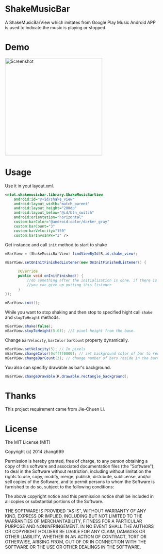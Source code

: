 ShakeMusicBar
=============

A ShakeMusicBarView which imitates from Google Play Music Android APP is used to indicate the music is playing or stopped. 

Demo
==
<img src="https://raw.github.com/zhang699/ShakeMusicBar/master/image/preview2.PNG" width="320" alt="Screenshot"/>


Usage
==
Use it in yout layout.xml.
```xml
<ntut.shakemusicbar.library.ShakeMusicBarView
    android:id="@+id/shake_view"
    android:layout_width="match_parent"
    android:layout_height="200dp"
    android:layout_below="@id/btn_switch"
    android:orientation="horizontal"
    custom:barColor="@android:color/darker_gray"
    custom:barCount="3"
    custom:barVelocity="150"
    custom:barInvsInPx="3" />
```

Get instance and call `init` method to start to shake
```java
mBarView = (ShakeMusicBarView) findViewById(R.id.shake_view);
	
mBarView.setOnInitFinishedListener(new OnInitFinishedListener() {

      @Override
      public void onInitFinished() {
          //do something after the initialization is done. if there is nothings to do, 
          //you can give up putting this listener
      }
});
		
mBarView.init();
```
While you want to stop shaking and then stop to specified hight
call `shake` and `stopToHeight` methods.

```java
mBarView.shake(false);
mBarView.stopToHeight(5.0f); //5 pixel height from the base.
```

Change `barVelocity`, `barColor` `barCount` property dynamically.
```java
mBarView.setVelocity(5); // In pixels
mBarView.changeColor(0xffff0000); // set background color of bar to red
mBarView.changeBarCount(3); // change number of bars reside in the barview to 3
```

You also can specifiy drawable as bar's background.
```java
mBarView.changeDrawable(R.drawable.rectangle_background);
```

Thanks
==
This project requirement came from Jie-Chuen Li.


License
==
The MIT License (MIT)

Copyright (c) 2014 zhang699

Permission is hereby granted, free of charge, to any person obtaining a copy of
this software and associated documentation files (the "Software"), to deal in
the Software without restriction, including without limitation the rights to
use, copy, modify, merge, publish, distribute, sublicense, and/or sell copies of
the Software, and to permit persons to whom the Software is furnished to do so,
subject to the following conditions:

The above copyright notice and this permission notice shall be included in all
copies or substantial portions of the Software.

THE SOFTWARE IS PROVIDED "AS IS", WITHOUT WARRANTY OF ANY KIND, EXPRESS OR
IMPLIED, INCLUDING BUT NOT LIMITED TO THE WARRANTIES OF MERCHANTABILITY, FITNESS
FOR A PARTICULAR PURPOSE AND NONINFRINGEMENT. IN NO EVENT SHALL THE AUTHORS OR
COPYRIGHT HOLDERS BE LIABLE FOR ANY CLAIM, DAMAGES OR OTHER LIABILITY, WHETHER
IN AN ACTION OF CONTRACT, TORT OR OTHERWISE, ARISING FROM, OUT OF OR IN
CONNECTION WITH THE SOFTWARE OR THE USE OR OTHER DEALINGS IN THE SOFTWARE.

